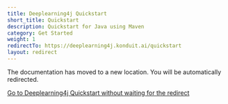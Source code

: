 ```yaml
---
title: Deeplearning4j Quickstart
short_title: Quickstart
description: Quickstart for Java using Maven
category: Get Started
weight: 1
redirectTo: https://deeplearning4j.konduit.ai/quickstart
layout: redirect
---
```


The documentation has moved to a new location. You will be automatically redirected.
            
[Go to Deeplearning4j Quickstart without waiting for the redirect](https://deeplearning4j.konduit.ai/quickstart)

        